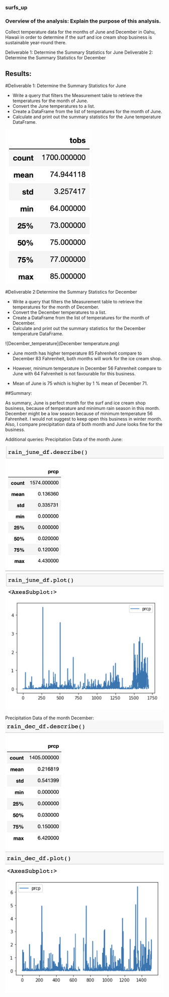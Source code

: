### surfs_up
### Overview of the analysis: Explain the purpose of this analysis.

Collect temperature data for the months of June and December in Oahu, Hawaii in order to determine if the surf and ice cream shop business is sustainable year-round there.

Deliverable 1: Determine the Summary Statistics for June
Deliverable 2: Determine the Summary Statistics for December

## Results: 
#Deliverable 1: Determine the Summary Statistics for June
- Write a query that filters the Measurement table to retrieve the temperatures for the month of June. 
- Convert the June temperatures to a list.
- Create a DataFrame from the list of temperatures for the month of June. 
- Calculate and print out the summary statistics for the June temperature DataFrame.



![June_temperature](June_temperature.png)

#Deliverable 2:Determine the Summary Statistics for December 
- Write a query that filters the Measurement table to retrieve the temperatures for the month of December.
- Convert the December temperatures to a list.
- Create a DataFrame from the list of temperatures for the month of December. 
- Calculate and print out the summary statistics for the December temperature DataFrame.


![December_temperature](December temperature.png)


- June month has higher temperature 85 Fahrenheit compare to December 83 Fahrenheit, both months will work for the ice cream shop.

- However, minimum temperature in December 56 Fahrenheit compare to June with 64 Fahrenheit is not favourable for this business. 

- Mean of June is 75 which is higher by 1 % mean of December 71.


##Summary: 

As summary, June is perfect month for the surf and ice cream shop business, because of temperature and minimum rain season in this month. December might be a low season because of minimum temperature 56 Fahrenheit. I would not suggest to keep open this business in winter month. Also, I compare precipitation data of both month and June looks fine for the business. 

Additional queries:
Precipitation Data of the month June:

![Rain_Statistics_June](Rain_Statistics_June.png)


Precipitation Data of the month December:
![Rain_Statistics_December](Rain_Statistics_December.png)
